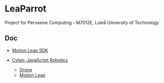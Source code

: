 # LeaParrot
Project for Pervasive Computing - M7012E, Luleå University of Technology


## Doc

* [Motion Leap SDK](https://www.leapmotion.com/setup)

* [Cylon: JavaScript Robotics](https://cylonjs.com/)
     - [Drone](https://cylonjs.com/documentation/drivers/ardrone-flight/)
     - [Motion Leap](https://cylonjs.com/documentation/platforms/leapmotion/)
     
    
